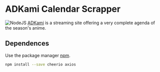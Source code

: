 # ADKami Calendar Scrapper

![NodeJS](https://img.shields.io/badge/node.js-6DA55F?style=for-the-badge&label=Made+with&logo=node.js&logoColor=white)
[ADKami](https://www.adkami.com) is a streaming site offering a very complete agenda of the season's anime.

## Dependences

Use the package manager [npm](https://www.npmjs.com).

```bash
npm install --save cheerio axios
```
